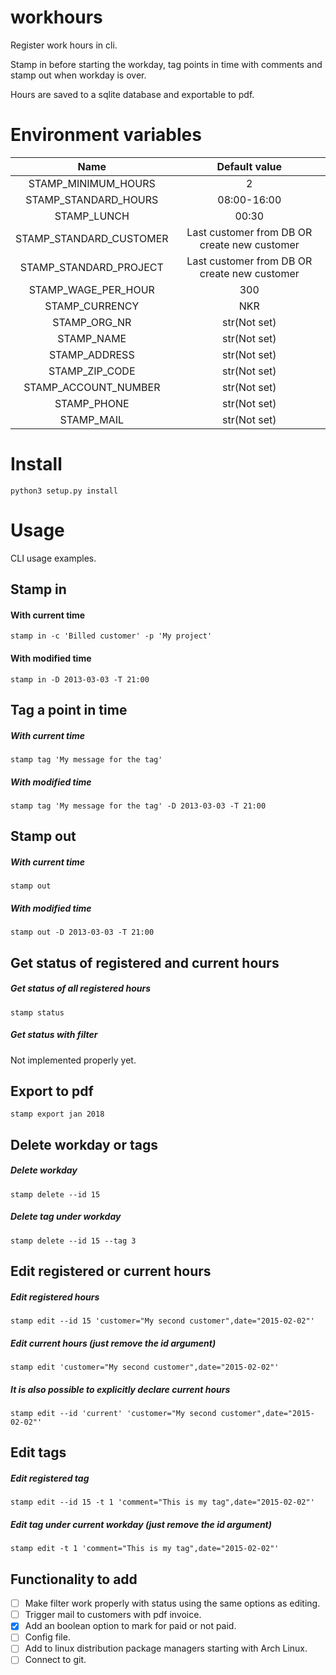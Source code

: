 # workhours
Register work hours in cli.

Stamp in before starting the workday, tag points in time with comments and stamp out when workday is over.

Hours are saved to a sqlite database and exportable to pdf.  


# Environment variables

Name | Default value
:----------------------:|:-------------:
STAMP_MINIMUM_HOURS     | 2  
STAMP_STANDARD_HOURS    | 08:00-16:00  
STAMP_LUNCH             | 00:30  
STAMP_STANDARD_CUSTOMER | Last customer from DB OR create new customer
STAMP_STANDARD_PROJECT  | Last customer from DB OR create new customer
STAMP_WAGE_PER_HOUR     | 300  
STAMP_CURRENCY          | NKR  
STAMP_ORG_NR            | str(Not set)
STAMP_NAME              | str(Not set)
STAMP_ADDRESS           | str(Not set)
STAMP_ZIP_CODE          | str(Not set)
STAMP_ACCOUNT_NUMBER    | str(Not set)
STAMP_PHONE             | str(Not set)
STAMP_MAIL              | str(Not set)

# Install

`python3 setup.py install`

# Usage
CLI usage examples.
## Stamp in

#### With current time
 `stamp in -c 'Billed customer' -p 'My project'`

#### With modified time
 `stamp in -D 2013-03-03 -T 21:00`



## Tag a point in time
##### With current time
`stamp tag 'My message for the tag'`
##### With modified time
`stamp tag 'My message for the tag' -D 2013-03-03 -T 21:00`  



## Stamp out
##### With current time
`stamp out`
##### With modified time
`stamp out -D 2013-03-03 -T 21:00`



## Get status of registered and current hours
##### Get status of all registered hours
`stamp status`
##### Get status with filter
Not implemented properly yet.



## Export to pdf
`stamp export jan 2018`


## Delete workday or tags
##### Delete workday
`stamp delete --id 15`
##### Delete tag under workday
`stamp delete --id 15 --tag 3`


## Edit registered or current hours
##### Edit registered hours
`stamp edit --id 15 'customer="My second customer",date="2015-02-02"'`
##### Edit current hours (just remove the id argument)
`stamp edit 'customer="My second customer",date="2015-02-02"'`
##### It is also possible to explicitly declare current hours
`stamp edit --id 'current' 'customer="My second customer",date="2015-02-02"'`


## Edit tags
##### Edit registered tag
`stamp edit --id 15 -t 1 'comment="This is my tag",date="2015-02-02"'`
##### Edit tag under current workday (just remove the id argument)
`stamp edit -t 1 'comment="This is my tag",date="2015-02-02"'`


## Functionality to add
- [ ] Make filter work properly with status using the same options as editing.
- [ ] Trigger mail to customers with pdf invoice.
- [x] Add an boolean option to mark for paid or not paid.
- [ ] Config file.
- [ ] Add to linux distribution package managers starting with Arch Linux.
- [ ] Connect to git.

